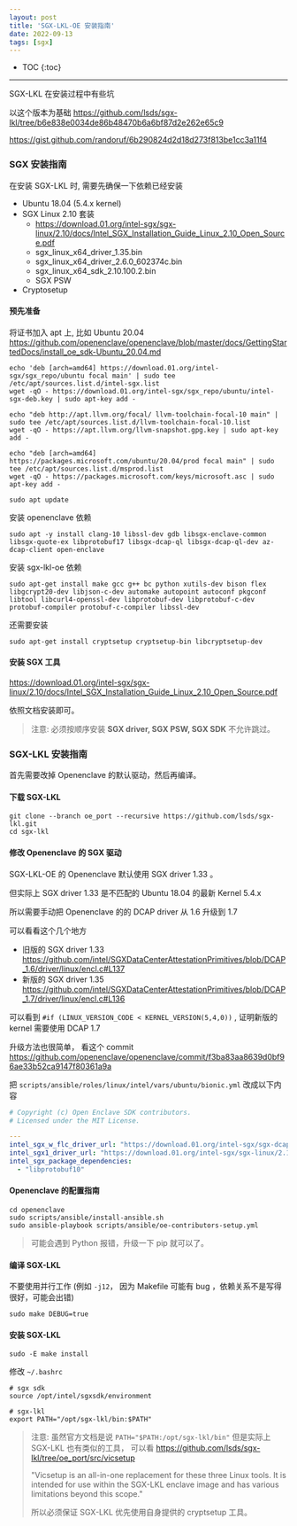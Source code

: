```yaml
---
layout: post
title: 'SGX-LKL-OE 安装指南'
date: 2022-09-13
tags: [sgx]
---
```


* TOC 
{:toc}

---

SGX-LKL 在安装过程中有些坑

以这个版本为基础 <https://github.com/lsds/sgx-lkl/tree/b6e838e0034de86b48470b6a6bf87d2e262e65c9> 


<https://gist.github.com/randoruf/6b290824d2d18d273f813be1cc3a11f4>

### SGX 安装指南

在安装 SGX-LKL 时, 需要先确保一下依赖已经安装

* Ubuntu 18.04 (5.4.x kernel)
* SGX Linux 2.10 套装 
  * <https://download.01.org/intel-sgx/sgx-linux/2.10/docs/Intel_SGX_Installation_Guide_Linux_2.10_Open_Source.pdf>
  * sgx_linux_x64_driver_1.35.bin
  * sgx_linux_x64_driver_2.6.0_602374c.bin
  * sgx_linux_x64_sdk_2.10.100.2.bin
  * SGX PSW 
* Cryptosetup 


#### 预先准备

将证书加入 apt 上, 比如 Ubuntu 20.04 <https://github.com/openenclave/openenclave/blob/master/docs/GettingStartedDocs/install_oe_sdk-Ubuntu_20.04.md>

```
echo 'deb [arch=amd64] https://download.01.org/intel-sgx/sgx_repo/ubuntu focal main' | sudo tee /etc/apt/sources.list.d/intel-sgx.list
wget -qO - https://download.01.org/intel-sgx/sgx_repo/ubuntu/intel-sgx-deb.key | sudo apt-key add -

echo "deb http://apt.llvm.org/focal/ llvm-toolchain-focal-10 main" | sudo tee /etc/apt/sources.list.d/llvm-toolchain-focal-10.list
wget -qO - https://apt.llvm.org/llvm-snapshot.gpg.key | sudo apt-key add -

echo "deb [arch=amd64] https://packages.microsoft.com/ubuntu/20.04/prod focal main" | sudo tee /etc/apt/sources.list.d/msprod.list
wget -qO - https://packages.microsoft.com/keys/microsoft.asc | sudo apt-key add -

sudo apt update
```

安装 openenclave 依赖

```
sudo apt -y install clang-10 libssl-dev gdb libsgx-enclave-common libsgx-quote-ex libprotobuf17 libsgx-dcap-ql libsgx-dcap-ql-dev az-dcap-client open-enclave
```

安装 sgx-lkl-oe 依赖

```
sudo apt-get install make gcc g++ bc python xutils-dev bison flex libgcrypt20-dev libjson-c-dev automake autopoint autoconf pkgconf libtool libcurl4-openssl-dev libprotobuf-dev libprotobuf-c-dev protobuf-compiler protobuf-c-compiler libssl-dev
```

还需要安装

```
sudo apt-get install cryptsetup cryptsetup-bin libcryptsetup-dev
```


#### 安装 SGX 工具

<https://download.01.org/intel-sgx/sgx-linux/2.10/docs/Intel_SGX_Installation_Guide_Linux_2.10_Open_Source.pdf> 

依照文档安装即可。

> 注意: 
> 必须按顺序安装 **SGX driver, SGX PSW, SGX SDK** 不允许跳过。


### SGX-LKL 安装指南

首先需要改掉 Openenclave 的默认驱动，然后再编译。

#### 下载 SGX-LKL 

```
git clone --branch oe_port --recursive https://github.com/lsds/sgx-lkl.git
cd sgx-lkl
```

#### 修改 Openenclave 的 SGX 驱动

SGX-LKL-OE 的 Openenclave 默认使用 SGX driver 1.33 。

但实际上 SGX driver 1.33 是不匹配的 Ubuntu 18.04 的最新 Kernel 5.4.x

所以需要手动把 Openenclave 的的 DCAP driver 从 1.6 升级到 1.7 

可以看看这个几个地方

* 旧版的 SGX driver 1.33 <https://github.com/intel/SGXDataCenterAttestationPrimitives/blob/DCAP_1.6/driver/linux/encl.c#L137>
* 新版的 SGX driver 1.35 <https://github.com/intel/SGXDataCenterAttestationPrimitives/blob/DCAP_1.7/driver/linux/encl.c#L136>

可以看到 `#if (LINUX_VERSION_CODE < KERNEL_VERSION(5,4,0))` , 证明新版的 kernel 需要使用 DCAP 1.7 

升级方法也很简单， 看这个 commit <https://github.com/openenclave/openenclave/commit/f3ba83aa8639d0bf96ae33b52ca9147f80361a9a>

把 `scripts/ansible/roles/linux/intel/vars/ubuntu/bionic.yml` 改成以下内容

```yml
# Copyright (c) Open Enclave SDK contributors.
# Licensed under the MIT License.

---
intel_sgx_w_flc_driver_url: "https://download.01.org/intel-sgx/sgx-dcap/1.7/linux/distro/ubuntu18.04-server/sgx_linux_x64_driver_1.35.bin"
intel_sgx1_driver_url: "https://download.01.org/intel-sgx/sgx-linux/2.10/distro/ubuntu18.04-server/sgx_linux_x64_driver_2.6.0_602374c.bin"
intel_sgx_package_dependencies:
  - "libprotobuf10"
```

#### Openenclave 的配置指南

```
cd openenclave
sudo scripts/ansible/install-ansible.sh
sudo ansible-playbook scripts/ansible/oe-contributors-setup.yml
```

> 可能会遇到 Python 报错，升级一下 pip 就可以了。


#### 编译 SGX-LKL

不要使用并行工作 (例如 `-j12`， 因为 Makefile 可能有 bug ，依赖关系不是写得很好，可能会出错)

```
sudo make DEBUG=true
```

#### 安装 SGX-LKL 

```
sudo -E make install
```

修改 `~/.bashrc`


```
# sgx sdk
source /opt/intel/sgxsdk/environment

# sgx-lkl 
export PATH="/opt/sgx-lkl/bin:$PATH"
```

> 注意: 
> 虽然官方文档是说 `PATH="$PATH:/opt/sgx-lkl/bin"`
> 但是实际上 SGX-LKL 也有类似的工具， 可以看 <https://github.com/lsds/sgx-lkl/tree/oe_port/src/vicsetup> 
> 
> "Vicsetup is an all-in-one replacement for these three Linux tools. It is intended for use within the SGX-LKL enclave image and has various limitations beyond this scope."
>  
> 所以必须保证 SGX-LKL 优先使用自身提供的 cryptsetup 工具。
